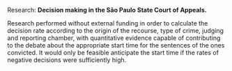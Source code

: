 Research: **Decision making in the São Paulo State Court of Appeals.**

Research performed without external funding in order to calculate the decision rate according to the origin of the recourse, type of crime, judging and reporting chamber, with quantitative evidence capable of contributing to the debate about the appropriate start time for the sentences of the ones convicted. It would only be feasible anticipate the start time if the rates of negative decisions were sufficiently high.
